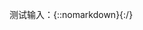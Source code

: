 

测试输入：{::nomarkdown}<script>
	let a=document.currentScript.parentNode
	a.insertAdjacentHTML('beforeEnd','<input />')
	a.lastChild.oninput=()=>{
		a.insertAdjacentHTML('beforeEnd','\n'+a.lastChild.text)
	}
</script>{:/}
